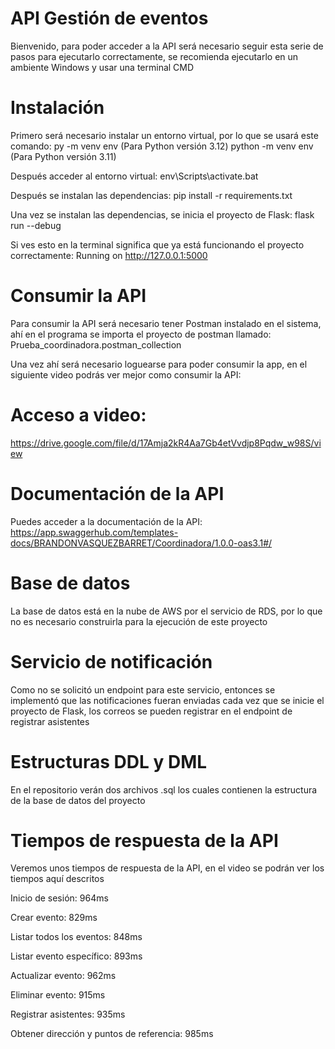 # API Gestión de eventos
Bienvenido, para poder acceder a la API será necesario seguir esta serie de pasos para ejecutarlo correctamente, se recomienda ejecutarlo en un ambiente Windows y usar una terminal CMD

# Instalación
Primero será necesario instalar un entorno virtual, por lo que se usará este comando:
py -m venv env (Para Python versión 3.12)
python -m venv env (Para Python versión 3.11)

Después acceder al entorno virtual:
env\Scripts\activate.bat

Después se instalan las dependencias:
pip install -r requirements.txt

Una vez se instalan las dependencias, se inicia el proyecto de Flask:
flask run --debug

Si ves esto en la terminal significa que ya está funcionando el proyecto correctamente:
Running on http://127.0.0.1:5000

# Consumir la API
Para consumir la API será necesario tener Postman instalado en el sistema, ahí en el programa se importa el proyecto de postman llamado: Prueba_coordinadora.postman_collection

Una vez ahí será necesario loguearse para poder consumir la app, en el siguiente video podrás ver mejor como consumir la API:

# Acceso a video:
https://drive.google.com/file/d/17Amja2kR4Aa7Gb4etVvdjp8Pqdw_w98S/view

# Documentación de la API
Puedes acceder a la documentación de la API:
https://app.swaggerhub.com/templates-docs/BRANDONVASQUEZBARRET/Coordinadora/1.0.0-oas3.1#/

# Base de datos
La base de datos está en la nube de AWS por el servicio de RDS, por lo que no es necesario construirla para la ejecución de este proyecto

# Servicio de notificación
Como no se solicitó un endpoint para este servicio, entonces se implementó que las notificaciones fueran enviadas cada vez que se inicie el proyecto de Flask, los correos se pueden registrar en el endpoint de registrar asistentes

# Estructuras DDL y DML
En el repositorio verán dos archivos .sql los cuales contienen la estructura de la base de datos del proyecto

# Tiempos de respuesta de la API
Veremos unos tiempos de respuesta de la API, en el video se podrán ver los tiempos aquí descritos

Inicio de sesión: 964ms

Crear evento: 829ms

Listar todos los eventos: 848ms

Listar evento específico: 893ms

Actualizar evento: 962ms

Eliminar evento: 915ms

Registrar asistentes: 935ms

Obtener dirección y puntos de referencia: 985ms

